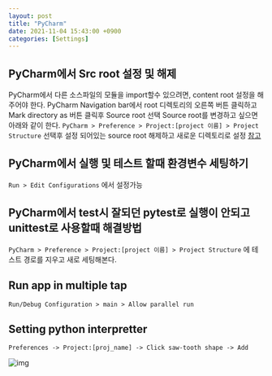 ```yaml
---
layout: post
title: "PyCharm"
date: 2021-11-04 15:43:00 +0900
categories: [Settings]
---
```


## PyCharm에서 Src root 설정 및 해제
PyCharm에서 다른 소스파일의 모듈을 import할수 있으려면, content root 설정을 해주어야 한다. PyCharm Navigation bar에서 root 디렉토리의 오른쪽 버튼 클릭하고 Mark directory as 버튼 클릭후 Source root 선택
Source root를 변경하고 싶으면 아래와 같이 한다.
`PyCharm > Preference > Project:[project 이름] > Project Structure` 선택후 설정 되어있는 source root 해제하고 새로운 디렉토리로 설정
[참고](https://www.jetbrains.com/help/pycharm/configuring-project-structure.html)

## PyCharm에서 실행 및 테스트 할때 환경변수 세팅하기
`Run > Edit Configurations` 에서 설정가능

## PyCharm에서 test시 잘되던 pytest로 실행이 안되고 unittest로 사용할때 해결방법
`PyCharm > Preference > Project:[project 이름] > Project Structure` 에 테스트 경로를 지우고 새로 세팅해본다.

## Run app in multiple tap
`Run/Debug Configuration > main > Allow parallel run`

## Setting python interpretter
`Preferences -> Project:[proj_name] -> Click saw-tooth shape -> Add`

![img](./python-interpretter-setting.png)
